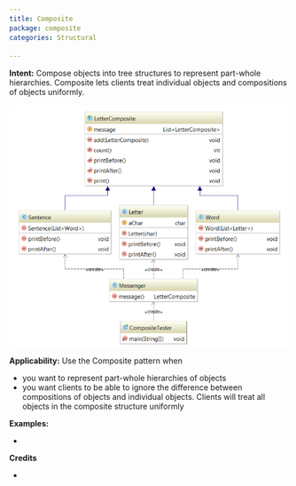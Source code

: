 ```yaml
---
title: Composite
package: composite
categories: Structural

---
```


**Intent:** Compose objects into tree structures to represent part-whole
hierarchies. Composite lets clients treat individual objects and compositions
of objects uniformly.  
 
![](img/Composite.png?raw=true)

**Applicability:** Use the Composite pattern when

* you want to represent part-whole hierarchies of objects
* you want clients to be able to ignore the difference between compositions of objects and individual objects. Clients will treat all objects in the composite structure uniformly

**Examples:**

* 


**Credits**

* 